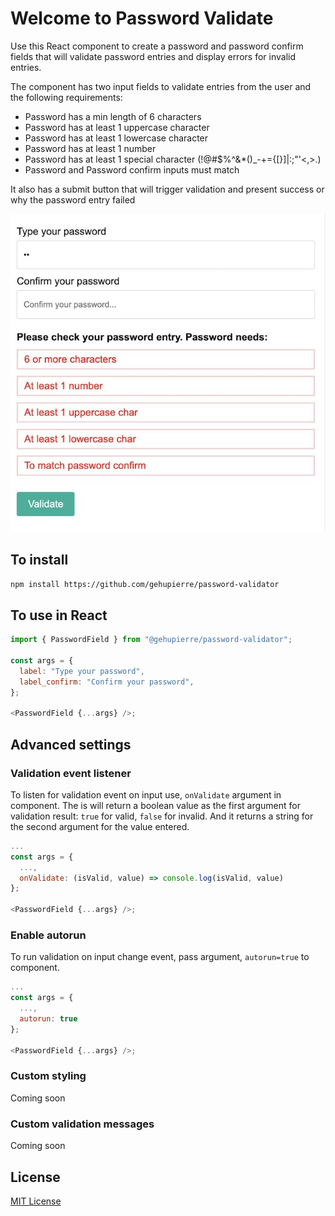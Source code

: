# Welcome to Password Validate

Use this React component to create a password and password confirm fields that will validate password entries and display errors for invalid entries.

The component has two input fields to validate entries from the user and the following requirements:

- Password has a min length of 6 characters
- Password has at least 1 uppercase character
- Password has at least 1 lowercase character
- Password has at least 1 number
- Password has at least 1 special character (!@#$%^&\*()\_-+={[}]|:;"'<,>.)
- Password and Password confirm inputs must match

It also has a submit button that will trigger validation and present success or why the password entry failed

![Password Validate errors screenshot](/screenshot.jpg?raw=true)

## To install

`npm install https://github.com/gehupierre/password-validator`

## To use in React

```js
import { PasswordField } from "@gehupierre/password-validator";

const args = {
  label: "Type your password",
  label_confirm: "Confirm your password",
};

<PasswordField {...args} />;
```

## Advanced settings

### Validation event listener

To listen for validation event on input use, `onValidate` argument in component. The is will return a boolean value as the first argument for validation result: `true` for valid, `false` for invalid. And it returns a string for the second argument for the value entered.

```js
...
const args = {
  ...,
  onValidate: (isValid, value) => console.log(isValid, value)
};

<PasswordField {...args} />;
```

### Enable autorun

To run validation on input change event, pass argument, `autorun=true` to component.

```js
...
const args = {
  ...,
  autorun: true
};

<PasswordField {...args} />;
```

### Custom styling

Coming soon

### Custom validation messages

Coming soon

## License

[MIT License](https://choosealicense.com/licenses/mit/)
